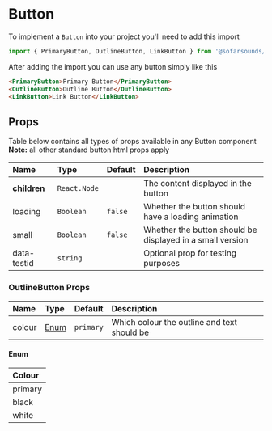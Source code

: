 # Button

To implement a `Button` into your project you'll need to add this import
```js
import { PrimaryButton, OutlineButton, LinkButton } from '@sofarsounds/maestro'
```

After adding the import you can use any button simply like this
```html
<PrimaryButton>Primary Button</PrimaryButton>
<OutlineButton>Outline Button</OutlineButton>
<LinkButton>Link Button</LinkButton>
```

## Props
Table below contains all types of props available in any Button component  
**Note:** all other standard button html props apply

| Name          | Type         | Default         | Description                      |
| :------------ | :-----       | :-------------- | :------------------------------- |
| **children**  | `React.Node` |                 | The content displayed in the button
| loading       | `Boolean`    | `false`         | Whether the button should have a loading animation
| small         | `Boolean`    | `false`         | Whether the button should be displayed in a small version
| data-testid   | `string`     |                 | Optional prop for testing purposes

### OutlineButton Props
| Name          | Type  | Default         | Description                      |
| :------------ | :-----| :-------------- | :------------------------------- |
| colour | [Enum](#enum)   | `primary`| Which colour the outline and text should be

#### Enum
| Colour |
| :----- |
| primary |
| black |
|white |
